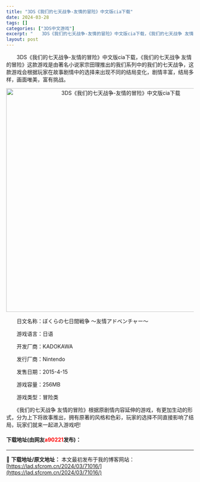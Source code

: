 ```yaml
---
title: "3DS《我们的七天战争-友情的冒险》中文版cia下载"
date: 2024-03-28
tags: []
categories: ["3DS中文游戏"]
excerpt: "　　3DS《我们的七天战争-友情的冒险》中文版cia下载，《我们的七天战争 友情的冒险》这款游戏是由著名小说家宗田理推出的我们系列中的我们的七天战争，这款游戏会根据玩家在故事剧情中的选择来出现不同的结局变化，剧情丰富，结局多样，画面唯美，富有挑战。 　　日文名称：ぼくらの七日間戦争 ～友情アドベンチ&hellip;"
layout: post
---
```


 <p>　　3DS《我们的七天战争-友情的冒险》中文版cia下载，《我们的七天战争 友情的冒险》这款游戏是由著名小说家宗田理推出的我们系列中的我们的七天战争，这款游戏会根据玩家在故事剧情中的选择来出现不同的结局变化，剧情丰富，结局多样，画面唯美，富有挑战。</p> <p align="center"><img align="" border="0" src="https://lad.sfcrom.cn/wp-content/uploads/2024/03/20240328_6605487a08988.jpg" width="600" alt="3DS《我们的七天战争-友情的冒险》中文版cia下载" /></p> <p>　　日文名称：ぼくらの七日間戦争 ～友情アドベンチャー～</p> <p>　　游戏语言：日语</p> <p>　　开发厂商：KADOKAWA</p> <p>　　发行厂商：Nintendo</p> <p>　　发售日期：2015-4-15</p> <p>　　游戏容量：256MB</p> <p>　　游戏类型：冒险类</p> <p>　　《我们的七天战争 友情的冒险》根据原剧情内容延伸的游戏，有更加生动的形式，分为上下将故事推出，拥有原著的风格和色彩，玩家的选择不同直接影响了结局，玩家们就来一起进入游戏吧!</p> <p><h4>下载地址(由网友<font color="red">a90221</font>发布)：</h4></p> 

---
📖 **下载地址/原文地址：** 本文最初发布于我的博客网站：[https://lad.sfcrom.cn/2024/03/71016/](https://lad.sfcrom.cn/2024/03/71016/)
